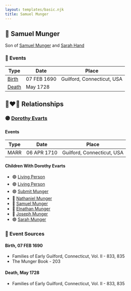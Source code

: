 ```yaml
---
layout: templates/basic.njk
title: Samuel Munger
---
```

## 🔵 Samuel Munger

Son of [Samuel Munger](/people/5/57362828) and [Sarah Hand](/people/7/75255100)

### 📆 Events

Type | Date | Place
------ | ------ | ------
[Birth](#event-0) | 07 FEB 1690 | Guilford, Connecticut, USA
[Death](#event-1) | May 1728 |

## 👩‍❤️‍👨 Relationships

### 🟣 [Dorothy Evarts](/people/5/59501816)

#### Events

Type | Date | Place
------ | ------ | ------
MARR | 06 APR 1710 | Guilford, Connecticut, USA
#### Children With Dorothy Evarts
* 🟣 [Living Person](/people/8/8047387)
* 🟣 [Living Person](/people/7/79164696)
* 🟣 [Submit Munger](/people/1/10597619)
* 🔵 [Nathaniel Munger](/people/3/38968541)
* 🔵 [Samuel Munger](/people/1/17676382)
* 🔵 [Elnathan Munger](/people/3/39748505)
* 🔵 [Joseph Munger](/people/4/48475708)
* 🟣 [Sarah Munger](/people/2/2457192)
### 📰 Event Sources

#### <a id="event-0"></a> Birth, 07 FEB 1690
* Families of Early Guilford, Connecticut, Vol. II  - 833, 835
* The Munger Book  - 203

#### <a id="event-1"></a> Death, May 1728
* Families of Early Guilford, Connecticut, Vol. II  - 833, 835